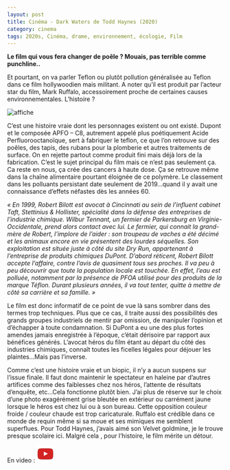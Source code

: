 ```yaml
---
layout: post
title: Cinéma - Dark Waters de Todd Haynes (2020)
category: cinema
tags: 2020s, Cinéma, drame, environnement, écologie, Film
---
```


**Le film qui vous fera changer de poêle ? Mouais, pas terrible comme punchline..**

Et pourtant, on va parler Teflon ou plutôt pollution généralisée au Teflon dans ce film hollywoodien mais militant. A noter qu’il est produit par l’acteur star du film, Mark Ruffalo, accessoirement proche de certaines causes environnementales. L’histoire ?

![affiche](https://filedn.eu/llqi9IBxlYouGRXYG2xlROb/img/2020/dark-waters.jpg)

C’est une histoire vraie dont les personnages existent ou ont existé. Dupont et le composée APFO – C8, autrement appelé plus poétiquement Acide Perfluorooctanoïque, sert à fabriquer le teflon, ce que l’on retrouve sur des poêles, des tapis, des rubans pour la plomberie et autres traitements de surface. On en rejette partout comme produit fini mais déjà lors de la fabrication. C’est le sujet principal du film mais ce n’est pas seulement ça. Ca reste en nous, ça crée des cancers à haute dose. Ça se retrouve même dans la chaîne alimentaire pourtant éloignée de ce polymère. Le classement dans les polluants persistant date seulement de 2019…quand il y avait une connaissance d’effets néfastes dès les années 60.

*« En 1999, Robert Bilott est avocat à Cincinnati au sein de l’influent cabinet Taft, Stettinius & Hollister, spécialité dans la défense des entreprises de l’industrie chimique. Wilbur Tennant, un fermier de Parkersburg en Virginie-Occidentale, prend alors contact avec lui. Le fermier, qui connait la grand-mère de Robert, l’implore de l’aider : son troupeau de vaches a été décimé et les animaux encore en vie présentent des lourdes séquelles. Son exploitation est située juste à côté du site Dry Run, appartenant à l’entreprise de produits chimiques DuPont. D’abord réticent, Robert Bilott accepte l’affaire, contre l’avis de quasiment tous ses proches. Il va peu à peu découvrir que toute la population locale est touchée. En effet, l’eau est polluée, notamment par la présence de PFOA utilisé pour des produits de la marque Téflon. Durant plusieurs années, il va tout tenter, quitte à mettre de côté sa carrière et sa famille. »*

Le film est donc informatif de ce point de vue là sans sombrer dans des termes trop techniques. Plus que ce cas, il traite aussi des possibilités des grands groupes industriels de mentir par omission, de manipuler l’opinion et d’échapper à toute condamnation. Si DuPont a eu une des plus fortes amendes jamais enregistrée à l’époque, c’était dérisoire par rapport aux bénéfices générés. L’avocat héros du film étant au départ du côté des industries chimiques, connaît toutes les ficelles légales pour déjouer les plaintes…Mais pas l’inverse.

Comme c’est une histoire vraie et un biopic, il n’y a aucun suspens sur l’issue finale. Il faut donc maintenir le spectateur en haleine par d’autres artifices comme des faiblesses chez nos héros, l’attente de résultats d’enquête, etc…Cela fonctionne plutôt bien. J’ai plus de réserve sur le choix d’une photo exagérément grise bleutée en extérieur ou carrément jaune lorsque le héros est chez lui ou à son bureau. Cette opposition couleur froide / couleur chaude est trop caricaturale. Ruffalo est crédible dans ce monde de requin même si sa moue et ses mimiques me semblent superflues. Pour Todd Haynes, j’avais aimé son Velvet goldmine, je le trouve presque scolaire ici. Malgré cela , pour l’histoire, le film mérite un détour.

En video : [![video](/images/youtube.png)](https://youtu.be/Il2EggMmRDU)
